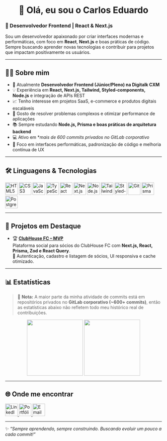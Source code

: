 <!-- Banner ou título -->
<h1 align="center">👋 Olá, eu sou o Carlos Eduardo</h1>
<h3>🚀 Desenvolvedor Frontend | React & Next.js</h3>

<p>
  Sou um desenvolvedor apaixonado por criar interfaces modernas e performáticas, com foco em <b>React</b>, <b>Next.js</b> e boas práticas de código.  
  Sempre buscando aprender novas tecnologias e contribuir para projetos que impactam positivamente os usuários.
</p>

---

## 🧑‍💻 Sobre mim

- 🔭 Atualmente **Desenvolvedor Frontend (Júnior/Pleno) na Digitalk CXM**  
- 💡 Experiência em **React, Next.js, Tailwind, Styled-components, Node.js** e integração de APIs REST  
- 📈 Tenho interesse em projetos SaaS, e-commerce e produtos digitais escaláveis  
- 🎯 Gosto de resolver problemas complexos e otimizar performance de aplicações  
- 📚 Sempre estudando **Node.js, Prisma e boas práticas de arquitetura backend**
- 💻 Ativo em **mais de 600 commits privados no GitLab corporativo*
- 🚀 Foco em interfaces performáticas, padronização de código e melhoria contínua de UX


---

## 🛠️ Linguagens & Tecnologias

<p align="left">
  <img alt="HTML5" title="HTML5" width="40" src="https://cdn.jsdelivr.net/gh/devicons/devicon@latest/icons/html5/html5-original.svg"/>
  <img alt="CSS3" title="CSS3" width="40" src="https://cdn.jsdelivr.net/gh/devicons/devicon@latest/icons/css3/css3-original.svg"/>
  <img alt="JavaScript" title="JavaScript" width="40" src="https://cdn.jsdelivr.net/gh/devicons/devicon@latest/icons/javascript/javascript-original.svg"/>
  <img alt="TypeScript" title="TypeScript" width="40" src="https://cdn.jsdelivr.net/gh/devicons/devicon@latest/icons/typescript/typescript-original.svg"/>
  <img alt="React" title="React" width="40" src="https://cdn.jsdelivr.net/gh/devicons/devicon@latest/icons/react/react-original.svg"/>
  <img alt="Next.js" title="Next.js" width="40" src="https://cdn.jsdelivr.net/gh/devicons/devicon@latest/icons/nextjs/nextjs-original.svg"/>
  <img alt="Node.js" title="Node.js" width="40" src="https://cdn.jsdelivr.net/gh/devicons/devicon@latest/icons/nodejs/nodejs-original.svg"/>
  <img alt="Tailwind" title="Tailwind" width="40" src="https://cdn.jsdelivr.net/gh/devicons/devicon@latest/icons/tailwindcss/tailwindcss-original.svg"/>
  <img alt="Styled-components" title="Styled-components" width="40" src="https://raw.githubusercontent.com/styled-components/brand/master/styled-components.png"/>
  <img alt="Git" title="Git" width="40" src="https://cdn.jsdelivr.net/gh/devicons/devicon@latest/icons/git/git-original.svg"/>
  <img alt="Prisma" title="Prisma" width="40" src="https://cdn.jsdelivr.net/gh/devicons/devicon@latest/icons/prisma/prisma-original.svg"/>
  <img alt="PostgreSQL" title="PostgreSQL" width="40" src="https://cdn.jsdelivr.net/gh/devicons/devicon@latest/icons/postgresql/postgresql-original.svg"/>
</p>

---

## 🚀 Projetos em Destaque

- 🏆 [**ClubHouse FC – MVP**](https://github.com/cadupinello/club-house)  
  Plataforma social para sócios do ClubHouse FC com **Next.js, React, Prisma, Zod e React Query**.  
  🔹 Autenticação, cadastro e listagem de sócios, UI responsiva e cache otimizado.
  
---

## 📊 Estatísticas

> 💬 **Nota:** A maior parte da minha atividade de commits está em repositórios privados no **GitLab corporativo (~600+ commits)**, então as estatísticas abaixo não refletem todo meu histórico real de contribuições.

<p align="center">
  <img 
    height="180em" 
    src="https://github-readme-stats.vercel.app/api?username=carlospinellowork&show_icons=true&theme=tokyonight&hide_border=true&count_private=true" 
  />
  <img 
    height="180em" 
    src="https://github-readme-stats.vercel.app/api/top-langs/?username=carlospinellowork&layout=compact&theme=tokyonight&hide_border=true" 
  />
</p>

---

## 🌐 Onde me encontrar

<p align="left">
  <a href="https://www.linkedin.com/in/carlos-eduardo-9ba041156">
    <img alt="LinkedIn" title="LinkedIn" width="40" src="https://cdn.jsdelivr.net/gh/devicons/devicon@latest/icons/linkedin/linkedin-original.svg"/>
  </a>
  <a href="https://portfoliocadu.vercel.app/">
    <img alt="Portfólio" title="Portfólio" width="40" src="https://cdn-icons-png.flaticon.com/512/841/841364.png"/>
  </a>
  <a href="mailto:carlospinello4030@gmail.com">
    <img alt="Email" title="Email" width="40" src="https://cdn-icons-png.flaticon.com/512/281/281769.png"/>
  </a>
</p>

---

✨ _“Sempre aprendendo, sempre construindo. Buscando evoluir um pouco a cada commit!”_
